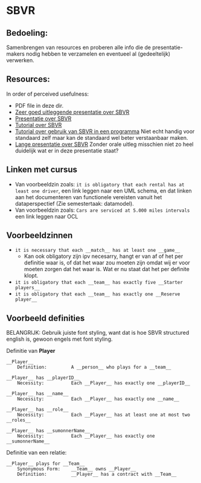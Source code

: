 # SBVR
## Bedoeling:
Samenbrengen van resources en proberen alle info die de presentatie-makers nodig hebben te verzamelen en eventueel al (gedeeltelijk) verwerken.

## Resources:
In order of perceived usefulness:
* PDF file in deze dir.
* [Zeer goed uitleggende presentatie over SBVR](http://www.buildingbusinesscapability.com/presentations/2014/1658.pdf)
* [Presentatie over SBVR](http://knut.hinkelmann.ch/lectures/ISA2010/ISA-7-SBVR.pdf)
* [Tutorial over SBVR](http://www.kdmanalytics.com/sbvr/sbvr_intro_1.html)
* [Tutorial over gebruik van SBVR in een programma](http://loki.ia.agh.edu.pl/wiki/docs:sbvr-tutorial) Niet echt handig voor standaard zelf maar kan de standaard wel beter verstaanbaar maken.
* [Lange presentatie over SBVR](http://www.businesssemantics.com/Resources/How_SBVR_Adds_Knowledge_Richness_to_ISO_TC_37_Terminology_Standards.pdf) Zonder orale uitleg misschien niet zo heel duidelijk wat er in deze presentatie staat?

## Linken met cursus
* Van voorbeeldzin zoals: `it is obligatory that each rental has at least one driver`, een link leggen naar een UML schema, en dat linken aan het documenteren van functionele vereisten vanuit het dataperspectief (Zie semestertaak: datamodel).
* Van voorbeeldzin zoals: `Cars are serviced at 5.000 miles intervals` een link leggen naar OCL

## Voorbeeldzinnen
* `it is necessary that each __match__ has at least one __game__`
  * Kan ook obligatory zijn ipv necesarry, hangt er van af of het per definitie waar is, of dat het waar zou moeten zijn omdat wij er voor moeten zorgen dat het waar is. Wat er nu staat dat het per definite klopt.
* `it is obligatory that each __team__ has exactly five __Starter players__`
* `it is obligatory that each __team__ has exactly one __Reserve player__`


## Voorbeeld definities
BELANGRIJK: Gebruik juiste font styling, want dat is hoe SBVR structured english is, gewoon engels met font styling.


Definitie van __Player__

```
__Player__
    Definition:         A __person__ who plays for a __team__

__Player__ has __playerID__
    Necessity:          Each __Player__ has exactly one __playerID__
    
__Player__ has __name__
    Necessity:          Each __Player__ has exactly one __name__
    
__Player__ has __role__
    Necessity:          Each __Player__ has at least one at most two __roles__
    
__Player__ has __sumonnerName__
    Necessity:          Each __Player__ has exactly one __sumonnerName__
```

Definitie van een relatie:
    
```    
__Player__ plays for __Team__
    Synonymous Form:    __Team__ owns __Player__
    Definition:         __Player__ has a contract with __Team__

```

